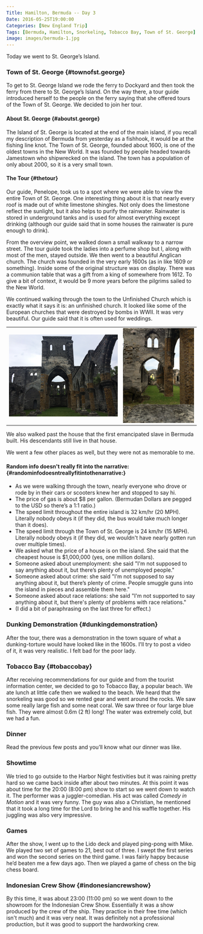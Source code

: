 ```yaml
---
Title: Hamilton, Bermuda -- Day 3
Date: 2016-05-25T19:00:00
Categories: [New England Trip]
Tags: [Bermuda, Hamilton, Snorkeling, Tobacco Bay, Town of St. George]
image: images/bermuda-1.jpg
---
```


Today we went to St. George’s Island.

### Town of St. George {#townofst.george}

To get to St. George Island we rode the ferry to Dockyard and then took the
ferry from there to St. George’s Island. On the way there, a tour guide
introduced herself to the people on the ferry saying that she offered tours of
the Town of St. George. We decided to join her tour.

#### About St. George {#aboutst.george}

The Island of St. George is located at the end of the main island, if you recall
my description of Bermuda from yesterday as a fishhook, it would be at the
fishing line knot. The Town of St. George, founded about 1600, is one of the
oldest towns in the New World. It was founded by people headed towards Jamestown
who shipwrecked on the island. The town has a population of only about 2000, so
it is a very small town.

#### The Tour {#thetour}

Our guide, Penelope, took us to a spot where we were able to view the entire
Town of St. George. One interesting thing about it is that nearly every roof is
made out of white limestone shingles. Not only does the limestone reflect the
sunlight, but it also helps to purify the rainwater. Rainwater is stored in
underground tanks and is used for almost everything except drinking (although
our guide said that in some houses the rainwater is pure enough to drink).

From the overview point, we walked down a small walkway to a narrow street. The
tour guide took the ladies into a perfume shop but I, along with most of the
men, stayed outside. We then went to a beautiful Anglican church. The church was
founded in the very early 1600s (as in like 1609 or something). Inside some of
the original structure was on display. There was a communion table that was a
gift from a king of somewhere from 1612. To give a bit of context, it would be 9
more years before the pilgrims sailed to the New World.

We continued walking through the town to the Unfinished Church which is exactly
what it says it is: an unfinished church. It looked like some of the European
churches that were destroyed by bombs in WWII. It was very beautiful. Our guide
said that it is often used for weddings.

<table class="gallery">
  <tr>
    <td width="60%">
      <a href="./images/bermuda-1.jpg" target="_blank">
        <img src="./images/bermuda-1.jpg" />
      </a>
    </td>
    <td width="40%">
      <a href="./images/bermuda-2.jpg" target="_blank">
        <img src="./images/bermuda-2.jpg" />
      </a>
    </td>
  </tr>
</table>

We also walked past the house that the first emancipated slave in Bermuda built.
His descendants still live in that house.

We went a few other places as well, but they were not as memorable to me.

#### Random info doesn't really fit into the narrative: {#randominfodoesntreallyfitintothenarrative:}

-   As we were walking through the town, nearly everyone who drove or rode by in
    their cars or scooters knew her and stopped to say hi.
-   The price of gas is about $8 per gallon. (Bermudan Dollars are pegged to
    the USD so there’s a 1:1 ratio.)
-   The speed limit throughout the entire island is 32 km/hr (20 MPH).
    Literally nobody obeys it (if they did, the bus would take much longer than
    it does).
-   The speed limit through the Town of St. George is 24 km/hr (15 MPH).
    Literally nobody obeys it (if they did, we wouldn't have nearly gotten run
    over multiple times).
-   We asked what the price of a house is on the island. She said that the
    cheapest house is $1,000,000 (yes, one million dollars).
-   Someone asked about unemployment: she said "I'm not supposed to say anything
    about it, but there’s plenty of unemployed people."
-   Someone asked about crime: she said "I'm not supposed to say anything about
    it, but there’s plenty of crime. People smuggle guns into the island in
    pieces and assemble them here."
-   Someone asked about race relations: she said "I'm not supported to say
    anything about it, but there's plenty of problems with race relations."
-   (I did a bit of paraphrasing on the last three for effect.)

### Dunking Demonstration {#dunkingdemonstration}

After the tour, there was a demonstration in the town square of what a
dunking-torture would have looked like in the 1600s. I'll try to post a video of
it, it was very realistic. I felt bad for the poor lady.

### Tobacco Bay {#tobaccobay}

After receiving recommendations for our guide and from the tourist information
center, we decided to go to Tobacco Bay, a popular beach. We ate lunch at little
cafe then we walked to the beach. We heard that the snorkeling was good so we
rented gear and went around the rocks. We saw some really large fish and some
neat coral. We saw three or four large blue fish. They were almost 0.6m (2 ft)
long! The water was extremely cold, but we had a fun.

### Dinner

Read the previous few posts and you’ll know what our dinner was like.

### Showtime

We tried to go outside to the Harbor Night festivities but it was raining pretty
hard so we came back inside after about two minutes. At this point it was about
time for the 20:00 (8:00 pm) show to start so we went down to watch it. The
performer was a juggler-comedian. His act was called *Comedy in Motion* and it
was very funny. The guy was also a Christian, he mentioned that it took a long
time for the Lord to bring he and his waffle together. His juggling was also
very impressive.

### Games

After the show, I went up to the Lido deck and played ping-pong with Mike. We
played two set of games to 21, best out of three. I swept the first series and
won the second series on the third game. I was fairly happy because he’d beaten
me a few days ago. Then we played a game of chess on the big chess board.

### Indonesian Crew Show {#indonesiancrewshow}

By this time, it was about 23:00 (11:00 pm) so we went down to the showroom for
the Indonesian Crew Show. Essentially it was a show produced by the crew of the
ship. They practice in their free time (which isn't much) and it was very neat.
It was definitely not a professional production, but it was good to support the
hardworking crew.
